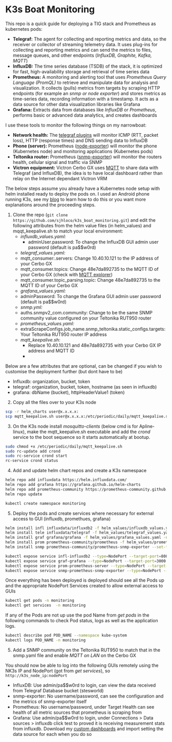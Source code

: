 # K3s Boat Monitoring

This repo is a quick guide for deploying a TIG stack and Prometheus as kubernetes pods:

- **Telegraf:** The agent for collecting and reporting metrics and data, so the receiver or collector of streaming telemetry data. It uses plug-ins for collecting and reporting metrics and can send the metrics to files, message queues, and other endpoints (*InfluxDB, Graphite, Kafka, MQTT*)
- **InfluxDB:** The time series database (TSDB) of the stack, it is optimized for fast, high-availability storage and retrieval of time series data
- **Prometheus:** A monitoring and alerting tool that uses *Prometheus Query Language (PromQL)* to retrieve and manipulate data for analysis and visualization. It collects (pulls) metrics from targets by scraping HTTP endpoints (for example an *snmp or node exporter*) and stores metrics as time-series data, recording information with a timestamp. It acts as a data source for other data visualization libraries like Grafana
- **Grafana:** Extracts data from databases like *InfluxDB* or *Prometheus*, performs basic or advanced data analytics, and creates dashboards

I use these tools to monitor the following things on my narrowboat:

- **Network health:** The [telegraf plugins](https://docs.influxdata.com/telegraf/v1/plugins/#input-plugins) will monitor ICMP (RTT, packet loss), HTTP (response times) and DNS sending data to InfluxDB
- **Phone (server):** Prometheus ([node-exporter](https://github.com/prometheus/node_exporter)) will monitor the phone (Kubernetes node) and monitoring applications (Kubernetes pods)
- **Teltonika router:** Prometheus ([snmp-exporter](https://github.com/prometheus/snmp_exporter/tree/main)) will monitor the routers health, cellular signal and traffic via SNMP
- **Victron equipment:** Victron Cerbo GX uses [MQTT](https://mqtt.org) to share data with Telegraf (and InfluxDB), the idea is to have local dashboard rather than relay on the Internet dependant Victron VRM

The below steps assume you already have a Kubernetes node setup with helm installed ready to deploy the pods on. I used an Android phone running K3s, see my [blog]() to learn how to do this or you want more explanations around the proceeding steps.

1. Clone the repo (`git clone https://github.com/sjhloco/k3s_boat_monitoring.git`) and edit the following attributes from the helm value files (in helm_values) and mqqt_keepalive.sh to match your local environment:
   - *influxdb_values.yaml:*
     - adminUser.password: To change the InfluxDB GUI admin user password (default is pa$$w0rd)
   - *telegraf_values.yaml:*
    - mqtt_consumer:.servers: Change 10.40.10.121 to the IP address of your Cerbo GX
    - mqtt_consumer.topics: Change 48e7da892735 to the MQTT ID of your Cerbo GX (check with [MQTT explorer](http://mqtt-explorer.com))
    - mqtt_consumer.topic_parsing.topic: Change 48e7da892735 to the MQTT ID of your Cerbo GX
   - *grafana_values.yaml:*
    - adminPassword: To change the Grafana GUI admin user password (default is pa$$w0rd)
   - *snmp.yml:*
    - auths.snmpv2_com.community: Change to be the same SNMP community value configured on your Teltonika RUT950 router
   - *prometheus_values.yaml:*
    - extraScrapeConfigs.job_name.snmp_teltonika.static_configs.targets: Your Teltonika RUT950 router IP address
   - *mqtt_keepalive.sh:*
     - Replace 10.40.10.121 and 48e7da892735 with your Cerbo GX IP address and MQTT ID
     - 
Below are a few attributes that are optional, can be changed if you wish to customise the deployment further (but dont have to be)

 - Influxdb: organization, bucket, token
 - telegraf: organization, bucket, token, hostname (as seen in influxdb)
 - grafana: dbName (bucket),  httpHeaderValue1 (token)

2. Copy all the files over to your K3s node

```bash
scp -r helm_charts user@x.x.x.x:
scp mqtt_keepalive.sh user@x.x.x.x:/etc/periodic/daily/mqtt_keepalive.sh
```

3. On the K3s node install *mosquitto-clients* (below cmd is for Apline-linux), make the mqtt_keepalive.sh executable and add the *crond* service to the boot sequence so it starts automatically at bootup.

```bash
sudo chmod +x /etc/periodic/daily/mqtt_keepalive.sh
sudo rc-update add crond
sudo rc-service crond start
rc-service crond status
```

4. Add and update helm chart repos and create a K3s namespace

```bash
helm repo add influxdata https://helm.influxdata.com/
helm repo add grafana https://grafana.github.io/helm-charts
helm repo add prometheus-community https://prometheus-community.github.io/helm-charts 
helm repo update

kubectl create namespace monitoring
```

5. Deploy the pods and create services where necessary for external access to GUI (influxdb, promethues, grafana)

```bash
helm install infl influxdata/influxdb2 -f helm_values/influxdb_values.yaml --namespace monitoring
helm install tele influxdata/telegraf -f helm_values/telegraf_values.yaml -n monitoring
helm install graf grafana/grafana -f helm_values/grafana_values.yaml -n monitoring
helm install prom prometheus-community/prometheus -f helm_values/prometheus_values.yaml -n monitoring
helm install snmp prometheus-community/prometheus-snmp-exporter --set-file config=helm_values/snmp.yml -n monitoring

kubectl expose service infl-influxdb2 --type=NodePort --target-port=8086 --name=infl-influxdb2-ext --namespace monitoring
kubectl expose service graf-grafana --type=NodePort --target-port=3000 --name=graf-grafana-ext --namespace monitoring
kubectl expose service prom-prometheus-server --type=NodePort --target-port=9090 --name=prom-prometheus-server-ext -n monitoring
kubectl expose service snmp-prometheus-snmp-exporter --type=NodePort --target-port=9116 --name=snmp-prometheus-snmp-exporter-ext -n monitoring
```

Once everything has been deployed is deployed should see all the Pods up and the appropriate NodePort Services created to allow external access to GUIs

```bash
kubectl get pods -n monitoring
kubectl get services  -n monitoring
```

If any of the Pods are not up use the pod Name from *get pods* in the following commands to check Pod status, logs as well as the application logs.

```bash
kubectl describe pod POD_NAME --namespace kube-system
kubectl logs POD_NAME -n monitoring
```

5. Add a SNMP community on the Teltonika RUT950 to match that in the snmp.yaml file and enable *MQTT on LAN* on the Cerbo GX

You should now be able to log into the following GUIs remotely using the NK3s IP and NodePort (got from *get services*), so `http://k3s_node_ip:nodePort`

- InfluxDB: Use admin/pa$$w0rd to login, can view the data received from Telegraf Database bucket (stesworld)
- snmp-exporter: No username/password, can see the configuration and the metrics of snmp-exporter itself
- Prometheus: No username/password, under Target Health can see health of all metric sources that prometheus is scraping from
- Grafana: Use admin/pa$$w0rd to login, under Connections > Data sources > influxdb click test to proved it is receiving measurement stats from influxdb. Download my [custom dashboards](https://github.com/sjhloco/grafana_dashboards) and import setting the data source for each when you do so  
